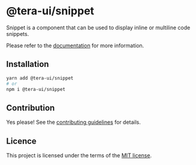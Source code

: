 # @tera-ui/snippet

Snippet is a component that can be used to display inline or multiline code snippets.

Please refer to the [documentation](https://nextui.org/docs/components/snippet) for more information.

## Installation

```sh
yarn add @tera-ui/snippet
# or
npm i @tera-ui/snippet
```

## Contribution

Yes please! See the
[contributing guidelines](https://github.com/nextui-org/nextui/blob/master/CONTRIBUTING.md)
for details.

## Licence

This project is licensed under the terms of the
[MIT license](https://github.com/nextui-org/nextui/blob/master/LICENSE).
